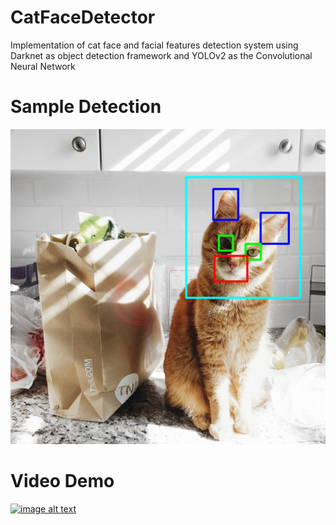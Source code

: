 # CatFaceDetector
Implementation of cat face and facial features detection system using Darknet as object detection framework and YOLOv2 as the Convolutional Neural Network

# Sample Detection
![](preview/nemo.jpg)

# Video Demo
[![image alt text](https://img.youtube.com/vi/pF9N7I6yCwE/0.jpg)](https://www.youtube.com/watch?v=pF9N7I6yCwE)
